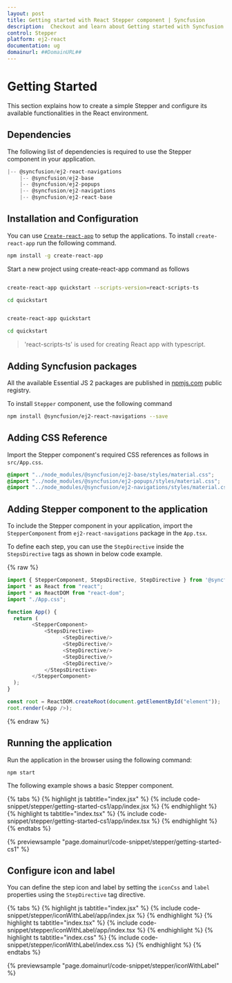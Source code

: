 ```yaml
---
layout: post
title: Getting started with React Stepper component | Syncfusion
description:  Checkout and learn about Getting started with Syncfusion React Stepper component of Syncfusion Essential JS 2 and more.
control: Stepper 
platform: ej2-react
documentation: ug
domainurl: ##DomainURL##
---
```


# Getting Started

This section explains how to create a simple Stepper and configure its available functionalities in the React environment.

## Dependencies

The following list of dependencies is required to use the Stepper component in your application.

```js
|-- @syncfusion/ej2-react-navigations
    |-- @syncfusion/ej2-base
    |-- @syncfusion/ej2-popups
    |-- @syncfusion/ej2-navigations
    |-- @syncfusion/ej2-react-base

```

## Installation and Configuration

You can use [`Create-react-app`](https://github.com/facebookincubator/create-react-app) to setup the applications. To install `create-react-app` run the following command.

```bash
npm install -g create-react-app
```

Start a new project using create-react-app command as follows

<div class='tsx'>

```bash

create-react-app quickstart --scripts-version=react-scripts-ts

cd quickstart

```

</div>

<div class='jsx'>

```bash

create-react-app quickstart

cd quickstart

```

</div>

> 'react-scripts-ts' is used for creating React app with typescript.

## Adding Syncfusion packages

All the available Essential JS 2 packages are published in [npmjs.com](https://www.npmjs.com/~syncfusionorg) public registry.

To install `Stepper` component, use the following command

```bash
npm install @syncfusion/ej2-react-navigations --save
```

## Adding CSS Reference

Import the Stepper component's required CSS references as follows in `src/App.css`.

```css
@import "../node_modules/@syncfusion/ej2-base/styles/material.css";
@import "../node_modules/@syncfusion/ej2-popups/styles/material.css";
@import "../node_modules/@syncfusion/ej2-navigations/styles/material.css";
```

## Adding Stepper component to the application

To include the Stepper component in your application, import the `StepperComponent` from `ej2-react-navigations` package in the `App.tsx`.

To define each step, you can use the `StepDirective` inside the `StepsDirective` tags as shown in below code example.

{% raw %}

```ts
import { StepperComponent, StepsDirective, StepDirective } from '@syncfusion/ej2-react-navigations';
import * as React from "react";
import * as ReactDOM from "react-dom";
import "./App.css";

function App() {
  return (
        <StepperComponent>
            <StepsDirective>
                  <StepDirective/>
                  <StepDirective/>
                  <StepDirective/>
                  <StepDirective/>
                  <StepDirective/>
            </StepsDirective>
        </StepperComponent>
  );
}

const root = ReactDOM.createRoot(document.getElementById("element"));
root.render(<App />);
```
{% endraw %}

## Running the application

Run the application in the browser using the following command:

```
npm start
```

The following example shows a basic Stepper component.

{% tabs %}
{% highlight js tabtitle="index.jsx" %}
{% include code-snippet/stepper/getting-started-cs1/app/index.jsx %}
{% endhighlight %}
{% highlight ts tabtitle="index.tsx" %}
{% include code-snippet/stepper/getting-started-cs1/app/index.tsx %}
{% endhighlight %}
{% endtabs %}

 {% previewsample "page.domainurl/code-snippet/stepper/getting-started-cs1" %}

## Configure icon and label

You can define the step icon and label by setting the `iconCss` and `label` properties using the `StepDirective` tag directive.

{% tabs %}
{% highlight js tabtitle="index.jsx" %}
{% include code-snippet/stepper/iconWithLabel/app/index.jsx %}
{% endhighlight %}
{% highlight ts tabtitle="index.tsx" %}
{% include code-snippet/stepper/iconWithLabel/app/index.tsx %}
{% endhighlight %}
{% highlight ts tabtitle="index.css" %}
{% include code-snippet/stepper/iconWithLabel/index.css %}
{% endhighlight %}
{% endtabs %}

 {% previewsample "page.domainurl/code-snippet/stepper/iconWithLabel" %}
